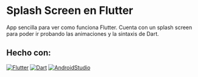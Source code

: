 # Splash Screen en Flutter

App sencilla para ver como funciona Flutter. Cuenta con un splash screen para poder ir probando las animaciones y la sintaxis de Dart.

## Hecho con: 
[![Flutter](https://img.shields.io/badge/Flutter-02569B?style=for-the-badge&logo=flutter&logoColor=white)](https://github.com/louysdev/splash-screen-flutter)
[![Dart](https://img.shields.io/badge/Dart-0175C2?style=for-the-badge&logo=dart&logoColor=white)](https://github.com/louysdev/splash-screen-flutter)
[![AndroidStudio](https://img.shields.io/badge/Android_Studio-3DDC84?style=for-the-badge&logo=android-studio&logoColor=white)](https://github.com/louysdev/splash-screen-flutter)
